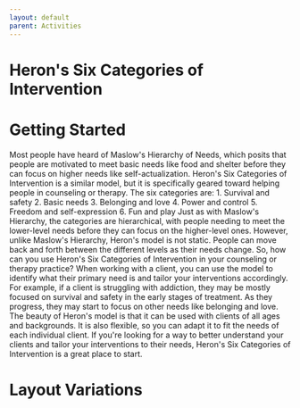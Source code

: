 ```yaml
---
layout: default
parent: Activities
---
```


# Heron's Six Categories of Intervention

# Getting Started

Most people have heard of Maslow's Hierarchy of Needs, which posits that people are motivated to meet basic needs like food and shelter before they can focus on higher needs like self-actualization. Heron's Six Categories of Intervention is a similar model, but it is specifically geared toward helping people in counseling or therapy. The six categories are: 1. Survival and safety 2. Basic needs 3. Belonging and love 4. Power and control 5. Freedom and self-expression 6. Fun and play Just as with Maslow's Hierarchy, the categories are hierarchical, with people needing to meet the lower-level needs before they can focus on the higher-level ones. However, unlike Maslow's Hierarchy, Heron's model is not static. People can move back and forth between the different levels as their needs change. So, how can you use Heron's Six Categories of Intervention in your counseling or therapy practice? When working with a client, you can use the model to identify what their primary need is and tailor your interventions accordingly. For example, if a client is struggling with addiction, they may be mostly focused on survival and safety in the early stages of treatment. As they progress, they may start to focus on other needs like belonging and love. The beauty of Heron's model is that it can be used with clients of all ages and backgrounds. It is also flexible, so you can adapt it to fit the needs of each individual client. If you're looking for a way to better understand your clients and tailor your interventions to their needs, Heron's Six Categories of Intervention is a great place to start.

# Layout Variations
